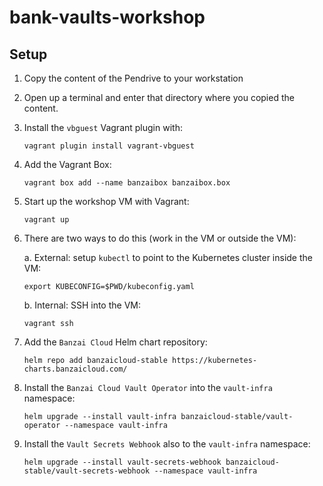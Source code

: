 # bank-vaults-workshop

## Setup

1. Copy the content of the Pendrive to your workstation
2. Open up a terminal and enter that directory where you copied the content.
3. Install the `vbguest` Vagrant plugin with:

    `vagrant plugin install vagrant-vbguest`

4. Add the Vagrant Box:

    `vagrant box add --name banzaibox banzaibox.box`

5. Start up the workshop VM with Vagrant:

    `vagrant up`

6. There are two ways to do this (work in the VM or outside the VM):

   a. External: setup `kubectl` to point to the Kubernetes cluster inside the VM:

   `export KUBECONFIG=$PWD/kubeconfig.yaml`

   b. Internal: SSH into the VM:

   `vagrant ssh` 

7. Add the `Banzai Cloud` Helm chart repository:

    `helm repo add banzaicloud-stable https://kubernetes-charts.banzaicloud.com/`

8. Install the `Banzai Cloud Vault Operator` into the `vault-infra` namespace:

     `helm upgrade --install vault-infra banzaicloud-stable/vault-operator --namespace vault-infra`

9. Install the `Vault Secrets Webhook` also to the `vault-infra` namespace:

     `helm upgrade --install vault-secrets-webhook banzaicloud-stable/vault-secrets-webhook --namespace vault-infra`
